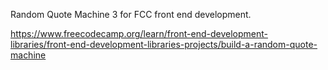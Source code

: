 Random Quote Machine 3 for FCC front end development.

https://www.freecodecamp.org/learn/front-end-development-libraries/front-end-development-libraries-projects/build-a-random-quote-machine